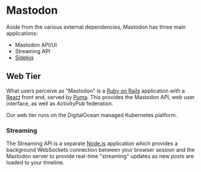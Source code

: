 # Mastodon

Aside from the various external dependencies, Mastodon has three main applications:

- Mastodon API/UI
- Streaming API
- [Sidekiq](/infrastructure/sidekiq)

## Web Tier

What users perceive as "Mastodon" is a [Ruby on Rails](https://rubyonrails.org) application with a [React](https://react.dev) front end, served by [Puma](https://puma.io).
This provides the Mastodon API, web user interface, as well as ActivityPub federation.

Our web tier runs on the DigitalOcean managed Kubernetes platform.

### Streaming

The Streaming API is a separate [Node.js](https://nodejs.org/en/) application which provides a background WebSockets connection between your browser session and the Mastodon server to provide real-time "streaming" updates as new posts are loaded to your timeline.